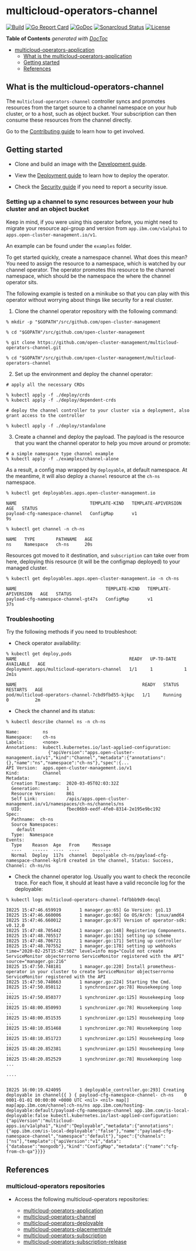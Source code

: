# multicloud-operators-channel

[![Build](https://travis-ci.com/open-cluster-management/multicloud-operators-channel.svg?branch=master)](https://travis-ci.com/open-cluster-management/multicloud-operators-channel.svg?branch=master)
[![Go Report Card](https://goreportcard.com/badge/github.com/open-cluster-management/multicloud-operators-channel)](https://goreportcard.com/report/github.com/open-cluster-management/multicloud-operators-channel)
[![GoDoc](https://godoc.org/github.com/open-cluster-management/multicloud-operators-channel?status.svg)](https://godoc.org/github.com/open-cluster-management/multicloud-operators-channel?status.svg)
[![Sonarcloud Status](https://sonarcloud.io/api/project_badges/measure?project=open-cluster-management_multicloud-operators-channel&metric=coverage)](https://sonarcloud.io/api/project_badges/measure?project=open-cluster-management_multicloud-operators-channel&metric=coverage)
[![License](https://img.shields.io/:license-apache-blue.svg)](http://www.apache.org/licenses/LICENSE-2.0.html)

<!-- START doctoc generated TOC please keep comment here to allow auto update -->
<!-- DON'T EDIT THIS SECTION, INSTEAD RE-RUN doctoc TO UPDATE -->
**Table of Contents**  *generated with [DocToc](https://github.com/thlorenz/doctoc)*

- [multicloud-operators-application](#multicloud-operators-application)
    - [What is the multicloud-operators-application](#what-is-the-multicloud-operators-application)
    - [Getting started](#getting-started)
    - [References](#references)

<!-- END doctoc generated TOC please keep comment here to allow auto update -->

## What is the multicloud-operators-channel

The `multicloud-operators-channel` controller syncs and promotes resources from the target source to a channel namespace on your hub cluster, or to a host, such as object bucket. Your subscription can then consume these resources from the channel directly.

Go to the [Contributing guide](CONTRIBUTING.md) to learn how to get involved.

## Getting started

- Clone and build an image with the [Development guide](docs/development.md).

- View the [Deployment guide](docs/deployment.md) to learn how to deploy the operator.

- Check the [Security guide](SECURITY.md) if you need to report a security issue.

### Setting up a channel to sync resources between your hub cluster and an object bucket

Keep in mind, if you were using this operator before, you might need to migrate your resource api-group and version from `app.ibm.com/v1alpha1` to `apps.open-cluster-management.io/v1`. 

An example can be found under the `examples` folder.

To get started quickly, create a namespace channel. What does this mean? You need to assign the resource to a namespace, which is watched by our channel operator. The operator promotes this resource to the channel namespace, which should be the namespace the where the channel operator sits.

The following example is tested on a minikube so that you can play with this operator without worrying about things like security for a real cluster.

1. Clone the channel operator repository with the following command:

```shell
% mkdir -p "$GOPATH"/src/github.com/open-cluster-management

% cd "$GOPATH"/src/github.com/open-cluster-management

% git clone https://github.com/open-cluster-management/multicloud-operators-channel.git

% cd "$GOPATH"/src/github.com/open-cluster-management/multicloud-operators-channel
```

2. Set up the environment and deploy the channel operator:

```shell
# apply all the necessary CRDs

% kubectl apply -f ./deploy/crds
% kubectl apply -f ./deploy/dependent-crds

# deploy the channel controller to your cluster via a deployment, also grant access to the controller

% kubectl apply -f ./deploy/standalone
```

3. Create a channel and deploy the payload. The payload is the resource that you want the channel operator to help you move around or promote:

```shell
# a simple namespace type channel example
% kubectl apply -f ./examples/channel-alone
```

As a result, a config map wrapped by `deployable`,  at default namespace. At the meantime, it will also deploy a `channel` resource at the `ch-ns` namespace.

```
% kubectl get deployables.apps.open-cluster-management.io

NAME                            TEMPLATE-KIND   TEMPLATE-APIVERSION   AGE   STATUS
payload-cfg-namespace-channel   ConfigMap       v1                    9s

```

```
% kubectl get channel -n ch-ns

NAME   TYPE        PATHNAME   AGE
ns     Namespace   ch-ns      20s
```

Resources got moved to it destination, and `subscription` can take over from here, deploying this resource (it will be the configmap deployed) to your managed cluster. 

```shell
% kubectl get deployables.apps.open-cluster-management.io -n ch-ns

NAME                                  TEMPLATE-KIND   TEMPLATE-APIVERSION   AGE   STATUS
payload-cfg-namespace-channel-gt47s   ConfigMap       v1                    37s
```

### Troubleshooting

Try the following methods if you need to troubleshoot:

- Check operator availability:

```shell
% kubectl get deploy,pods
NAME                                           READY   UP-TO-DATE   AVAILABLE   AGE
deployment.apps/multicloud-operators-channel   1/1     1            1           2m1s

NAME                                                READY   STATUS    RESTARTS   AGE
pod/multicloud-operators-channel-7cbd9fbd55-kjkpc   1/1     Running   0          2m
```

- Check the channel and its status:

```shell
% kubectl describe channel ns -n ch-ns

Name:         ns
Namespace:    ch-ns
Labels:       <none>
Annotations:  kubectl.kubernetes.io/last-applied-configuration:
                {"apiVersion":"apps.open-cluster-management.io/v1","kind":"Channel","metadata":{"annotations":{},"name":"ns","namespace":"ch-ns"},"spec":{...
API Version:  apps.open-cluster-management.io/v1
Kind:         Channel
Metadata:
  Creation Timestamp:  2020-03-05T02:03:32Z
  Generation:          1
  Resource Version:    861
  Self Link:           /apis/apps.open-cluster-management.io/v1/namespaces/ch-ns/channels/ns
  UID:                 fbec06b9-eedf-4fe0-8314-2e195e9bc192
Spec:
  Pathname:  ch-ns
  Source Namespaces:
    default
  Type:  Namespace
Events:
  Type    Reason  Age   From     Message
  ----    ------  ----  ----     -------
  Normal  Deploy  117s  channel  Depolyable ch-ns/payload-cfg-namespace-channel-kglr8 created in the channel, Status: Success, Channel: ch-ns/ns

```
- Check the channel operator log. Usually you want to check the reconcile trace. For each flow, it should at least have a valid reconcile log for the deployable:

```shell
% kubectl logs multicloud-operators-channel-f4fbbb9d9-6mcql

I0225 15:47:46.659919       1 manager.go:65] Go Version: go1.13
I0225 15:47:46.660006       1 manager.go:66] Go OS/Arch: linux/amd64
I0225 15:47:46.660012       1 manager.go:67] Version of operator-sdk: v0.12.0
I0225 15:47:48.705442       1 manager.go:148] Registering Components.
I0225 15:47:48.705517       1 manager.go:151] setting up scheme
I0225 15:47:48.706721       1 manager.go:171] Setting up controller
I0225 15:47:48.707552       1 manager.go:178] setting up webhooks
time="2020-02-25T15:47:50Z" level=info msg="Could not create ServiceMonitor objecterrorno ServiceMonitor registered with the API" source="manager.go:216"
I0225 15:47:50.748181       1 manager.go:220] Install prometheus-operator in your cluster to create ServiceMonitor objectserrorno ServiceMonitor registered with the API
I0225 15:47:50.748663       1 manager.go:224] Starting the Cmd.
I0225 15:47:50.850112       1 synchronizer.go:78] Housekeeping loop ...
I0225 15:47:50.850377       1 synchronizer.go:125] Housekeeping loop ...
I0225 15:48:00.850993       1 synchronizer.go:78] Housekeeping loop ...
I0225 15:48:00.851535       1 synchronizer.go:125] Housekeeping loop ...
I0225 15:48:10.851468       1 synchronizer.go:78] Housekeeping loop ...
I0225 15:48:10.851723       1 synchronizer.go:125] Housekeeping loop ...
I0225 15:48:20.852381       1 synchronizer.go:125] Housekeeping loop ...
I0225 15:48:20.852529       1 synchronizer.go:78] Housekeeping loop ...

....


I0225 16:00:19.424095       1 deployable_controller.go:293] Creating deployable in channel{{ } { payload-cfg-namespace-channel- ch-ns    0 0001-01-01 00:00:00 +0000 UTC <nil> <nil> map[] map[app.ibm.com/channel:ch-ns/ns app.ibm.com/hosting-deployable:default/payload-cfg-namespace-channel app.ibm.com/is-local-deployable:false kubectl.kubernetes.io/last-applied-configuration:{"apiVersion":"multicloud-apps.io/v1alpha1","kind":"Deployable","metadata":{"annotations":{"app.ibm.com/is-local-deployable":"false"},"name":"payload-cfg-namespace-channel","namespace":"default"},"spec":{"channels":["ns"],"template":{"apiVersion":"v1","data":{"database":"mongodb"},"kind":"ConfigMap","metadata":{"name":"cfg-from-ch-qa"}}}}

```

## References

### multicloud-operators repositories

- Access the following multicloud-operators repositories:

  - [multicloud-operators-application](https://github.com/open-cluster-management/multicloud-operators-application)
  - [multicloud-operators-channel](https://github.com/open-cluster-management/multicloud-operators-channel)
  - [multicloud-operators-deployable](https://github.com/open-cluster-management/multicloud-operators-deployable)
  - [multicloud-operators-placementrule](https://github.com/open-cluster-management/multicloud-operators-placementrule)
  - [multicloud-operators-subscription](https://github.com/open-cluster-management/multicloud-operators-subscription)
  - [multicloud-operators-subscription-release](https://github.com/open-cluster-management/multicloud-operators-subscription-release)
